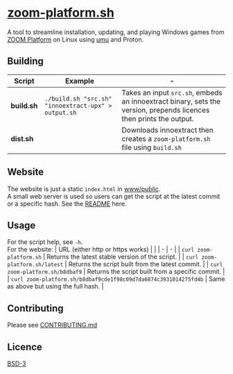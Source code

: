 # [zoom-platform.sh](https://zoom-platform.sh/)
A tool to streamline installation, updating, and playing Windows games from [ZOOM Platform](https://www.zoom-platform.com/) on Linux using [umu](https://github.com/Open-Wine-Components/umu-launcher) and Proton.

## Building
| Script | Example | - |
| - | - | - |
| **build.sh** | `./build.sh "src.sh" "innoextract-upx" > output.sh` | Takes an input `src.sh`, embeds an innoextract binary, sets the version, prepends licences then prints the output. |
| **dist.sh**  |  | Downloads innoextract then creates a `zoom-platform.sh` file using `build.sh` |

## Website
The website is just a static `index.html` in [www/public](www/public).  
A small web server is used so users can get the script at the latest commit or a specific hash.
See the [README](www/README.md) here.

## Usage
For the script help, see `-h`.  
For the website:
| URL (either http or https works) |  |
| - | - |
| `curl zoom-platform.sh` | Returns the latest stable version of the script. |
| `curl zoom-platform.sh/latest` | Returns the script built from the latest commit. |
| `curl zoom-platform.sh/b8dbaf9` | Returns the script built from a specific commit. |
| `curl zoom-platform.sh/b8dbaf9cde1f98c09d7da6874c3931014275fd4b` | Same as above but using the full hash. |

## Contributing
Please see [CONTRIBUTING.md](CONTRIBUTING.md)

## Licence
[BSD-3](LICENSE)